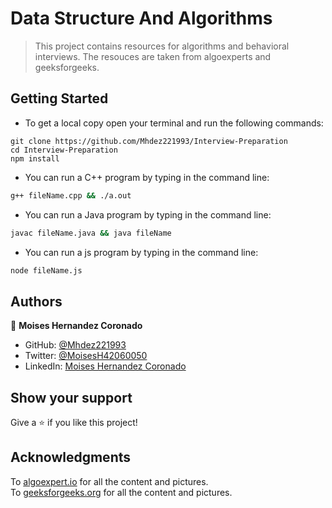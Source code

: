# Data Structure And Algorithms

> This project contains resources for algorithms and behavioral interviews.
> The resouces are taken from algoexperts and geeksforgeeks.

## Getting Started

- To get a local copy open your terminal and run the following commands:

```cdm
git clone https://github.com/Mhdez221993/Interview-Preparation
cd Interview-Preparation
npm install
```

- You can run a C++ program by typing in the command line:

```cmd
g++ fileName.cpp && ./a.out
```

- You can run a Java program by typing in the command line:

```cmd
javac fileName.java && java fileName
```

- You can run a js program by typing in the command line:

```cmd
node fileName.js
```

## Authors

👤 **Moises Hernandez Coronado**

- GitHub: [@Mhdez221993](https://github.com/Mhdez221993)
- Twitter: [@MoisesH42060050](https://twitter.com/MoisesH42060050)
- LinkedIn: [Moises Hernandez Coronado](https://www.linkedin.com/in/moises-hdez-coronado/)

## Show your support

Give a ⭐️ if you like this project!

## Acknowledgments

To [algoexpert.io](https://www.algoexpert.io) for all the content and pictures. <br>
To [geeksforgeeks.org](https://www.geeksforgeeks.org) for all the content and pictures.
